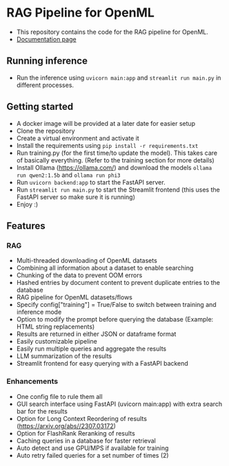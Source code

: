 # RAG Pipeline for OpenML

- This repository contains the code for the RAG pipeline for OpenML. 
- [Documentation page](https://openml-labs.github.io/ai_search/)

## Running inference
- Run the inference using `uvicorn main:app` and `streamlit run main.py` in different processes.

## Getting started
- A docker image will be provided at a later date for easier setup
- Clone the repository
- Create a virtual environment and activate it
- Install the requirements using `pip install -r requirements.txt`
- Run training.py (for the first time/to update the model). This takes care of basically everything. (Refer to the training section for more details)
- Install Ollama (https://ollama.com/) and download the models `ollama run qwen2:1.5b` and `ollama run phi3`
- Run `uvicorn backend:app` to start the FastAPI server. 
- Run `streamlit run main.py` to start the Streamlit frontend (this uses the FastAPI server so make sure it is running)
- Enjoy :)


## Features
### RAG
- Multi-threaded downloading of OpenML datasets
- Combining all information about a dataset to enable searching
- Chunking of the data to prevent OOM errors 
- Hashed entries by document content to prevent duplicate entries to the database
- RAG pipeline for OpenML datasets/flows
- Specify config["training"] = True/False to switch between training and inference mode
- Option to modify the prompt before querying the database (Example: HTML string replacements)
- Results are returned in either JSON or dataframe format
- Easily customizable pipeline
- Easily run multiple queries and aggregate the results
- LLM summarization of the results
- Streamlit frontend for easy querying with a FastAPI backend
### Enhancements
- One config file to rule them all
- GUI search interface using FastAPI (uvicorn main:app) with extra search bar for the results
- Option for Long Context Reordering of results (https://arxiv.org/abs//2307.03172)
- Option for FlashRank Reranking of results
- Caching queries in a database for faster retrieval
- Auto detect and use GPU/MPS if available for training
- Auto retry failed queries for a set number of times (2)
